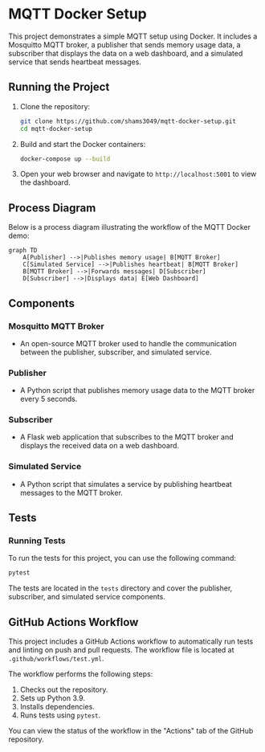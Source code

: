 # MQTT Docker Setup

This project demonstrates a simple MQTT setup using Docker. It includes a Mosquitto MQTT broker, a publisher that sends memory usage data, a subscriber that displays the data on a web dashboard, and a simulated service that sends heartbeat messages.

## Running the Project

1. Clone the repository:
   ```sh
   git clone https://github.com/shams3049/mqtt-docker-setup.git
   cd mqtt-docker-setup
   ```

2. Build and start the Docker containers:
   ```sh
   docker-compose up --build
   ```

3. Open your web browser and navigate to `http://localhost:5001` to view the dashboard.

## Process Diagram

Below is a process diagram illustrating the workflow of the MQTT Docker demo:

```mermaid
graph TD
    A[Publisher] -->|Publishes memory usage| B[MQTT Broker]
    C[Simulated Service] -->|Publishes heartbeat| B[MQTT Broker]
    B[MQTT Broker] -->|Forwards messages| D[Subscriber]
    D[Subscriber] -->|Displays data| E[Web Dashboard]
```

## Components

### Mosquitto MQTT Broker
- An open-source MQTT broker used to handle the communication between the publisher, subscriber, and simulated service.

### Publisher
- A Python script that publishes memory usage data to the MQTT broker every 5 seconds.

### Subscriber
- A Flask web application that subscribes to the MQTT broker and displays the received data on a web dashboard.

### Simulated Service
- A Python script that simulates a service by publishing heartbeat messages to the MQTT broker.

## Tests

### Running Tests

To run the tests for this project, you can use the following command:

```sh
pytest
```

The tests are located in the `tests` directory and cover the publisher, subscriber, and simulated service components.

## GitHub Actions Workflow

This project includes a GitHub Actions workflow to automatically run tests and linting on push and pull requests. The workflow file is located at `.github/workflows/test.yml`.

The workflow performs the following steps:
1. Checks out the repository.
2. Sets up Python 3.9.
3. Installs dependencies.
4. Runs tests using `pytest`.

You can view the status of the workflow in the "Actions" tab of the GitHub repository.
